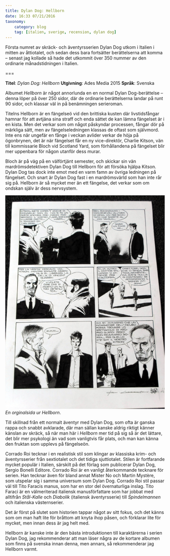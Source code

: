 ```yaml
---
title: Dylan Dog: Hellborn
date: 16:33 07/21/2016
taxonomy:
    category: blog
    tag: [italien, sverige, recension, dylan dog]
---
```


Första numret av skräck- och äventyrsserien Dylan Dog utkom i Italien i mitten av åttiotalet, och sedan dess bara fortsätter berättelserna att komma – senast jag kollade så hade det utkommit över 350 nummer av den ordinarie månadstidningen i Italien.

===

**Titel**: _Dylan Dog: Hellborn_
**Utgivning**: Ades Media 2015
**Språk**: Svenska

Albumet _Hellborn_ är något annorlunda en en normal Dylan Dog-berättelse  – denna löper på över 250 sidor, där de ordinarie berättelserna landar på runt 90 sidor, och klassar väl in på benämningen serieroman.

Titelns Hellborn är en fängelseö vid den brittiska kusten där livstidsfångar hamnar för att avtjäna sina straff och enda sättet de kan lämna fängelset är i en kista. Men det verkar som om något påskyndar processen, fångar dör på märkliga sätt, men av fängelseledningen klassas de oftast som självmord. Inte ens när ungefär en fånge i veckan avlider verkar de höja på ögonbrynen, det är när fängelset får en ny vice-direktör, Charlie Kitson, vän till kommissarie Bloch vid Scotland Yard, som förhållandena på fängelset blir mer uppenbara för någon utanför dess murar.

Bloch är på väg på en välförtjänt semester, och skickar sin vän mardrömsdetektiven Dylan Dog till Hellborn för att försöka hjälpa Kitson. Dylan Dog tas dock inte emot med en varm famn av övriga ledningen på fängelset. Och snart är Dylan Dog fast i en mardrömsvärld som han inte rår sig på. Hellborn är så mycket mer än ett fängelse, det verkar som om ondskan själv är dess nervsystem.

![Orginalsida ur serien](orginal_sida.jpg) _En orginalsida ur Hellborn_.

Till skillnad från ett normalt äventyr med Dylan Dog, som ofta är ganska rappa och snabbt avklarade, där man sällan kanske aldrig riktigt känner känslan av skräck, så när man här i _Hellborn_ mer tid på sig så är det lättare, det blir mer psykologi än vad som vanligtvis får plats, och man kan  känna den fruktan som upplevs på fängelseön.

Corrado Roi tecknar i en realistisk stil som klingar av klassiska krim- och äventyrsserier från sextiotalet och det tidiga sjuttiotalet. Stilen är fortfarande mycket populär i Italien, särskilt på det förlag som publicerar Dylan Dog,  Sergio Bonelli Editore. Corrado Roi är en vanligt återkommande tecknare för serien. Han tecknar även för bland annat Mister No och Martin Mystère, som utspelar sig i samma universum som Dylan Dog. Corrado Roi stil passar väl till Tito Faracis manus, som har  en stor del övernaturliga inslag. Tito Faraci är en välmeriterad italiensk manusförfattare som har jobbat med alltifrån _Stål-Kalle_ och _Diabolik_ (italiensk äventyrsserie) till _Spindelmannen_ och italienska västernserier.

Det är först på slutet som historien tappar något av sitt fokus, och det känns som om man haft lite för bråttom att knyta ihop påsen, och förklarar lite för mycket, men innan dess är jag helt med.

Hellborn är kanske inte är den bästa introduktionen till karaktärerna i serien Dylan Dog, jag rekommenderar att man läser några av de kortare albumen som finns på svenska innan denna, men annars, så rekommenderar jag Hellborn varmt.
